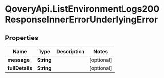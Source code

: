 # QoveryApi.ListEnvironmentLogs200ResponseInnerErrorUnderlyingError

## Properties

Name | Type | Description | Notes
------------ | ------------- | ------------- | -------------
**message** | **String** |  | [optional] 
**fullDetails** | **String** |  | [optional] 


